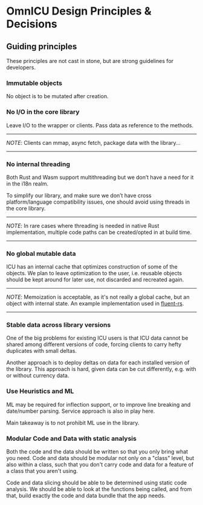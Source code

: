# OmnICU Design Principles & Decisions

## Guiding principles

These principles are not cast in stone, but are strong guidelines for developers.

### Immutable objects

No object is to be mutated after creation.

### No I/O in the core library

Leave I/O to the wrapper or clients. Pass data as reference to the methods.

***
*NOTE*: Clients can mmap, async fetch, package data with the library...
***

### No internal threading

Both Rust and Wasm support multithreading but we don’t have a need for it in the i18n realm.

To simplify our library, and make sure we don’t have cross platform/language compatibility issues, one should avoid using threads in the core library.

***
*NOTE*: In rare cases where threading is needed in native Rust implementation, multiple code paths can be created/opted in at build time.
***

### No global mutable data

ICU has an internal cache that optimizes construction of some of the objects. We plan to leave optimization to the user, i.e. reusable objects should be kept around for later use, not discarded and recreated again.

***
*NOTE*: Memoization is acceptable, as it's not really a global cache, but an object with internal state.  An example implementation used in [fluent-rs](https://github.com/projectfluent/fluent-rs/tree/master/intl-memoizer).
***

### Stable data across library versions

One of the big problems for existing ICU users is that ICU data cannot be shared among different versions of code, forcing clients to carry hefty duplicates with small deltas.

Another approach is to deploy deltas on data for each installed version of the library. This approach is hard, given data can be cut differently, e.g. with or without currency data.

### Use Heuristics and ML

ML may be required for inflection support, or to improve line breaking and date/number parsing. Service approach is also in play here.

Main takeaway is to not prohibit ML use in the library.

### Modular Code and Data with static analysis

Both the code and the data should be written so that you only bring what you need.  Code and data should be modular not only on a "class" level, but also within a class, such that you don't carry code and data for a feature of a class that you aren't using.

Code and data slicing should be able to be determined using static code analysis.  We should be able to look at the functions being called, and from that, build exactly the code and data bundle that the app needs.

